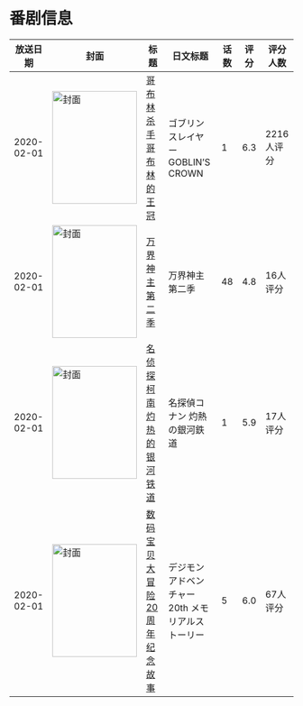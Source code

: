 # 番剧信息

|放送日期|封面|标题|日文标题|话数|评分|评分人数|
|---|---|---|---|---|---|---|
|2020-02-01|<img src="//lain.bgm.tv/pic/cover/c/fb/27/278661_L5yoP.jpg" alt="封面" style="width:150px;height:200px;object-fit:cover;">|[哥布林杀手 哥布林的王冠](https://bangumi.tv/subject/278661)|ゴブリンスレイヤー GOBLIN’S CROWN|1|6.3|2216人评分|
|2020-02-01|<img src="//lain.bgm.tv/pic/cover/c/e3/50/298505_f4i6i.jpg" alt="封面" style="width:150px;height:200px;object-fit:cover;">|[万界神主 第二季](https://bangumi.tv/subject/298505)|万界神主 第二季|48|4.8|16人评分|
|2020-02-01|<img src="//lain.bgm.tv/pic/cover/c/cf/12/429710_a6U7V.jpg" alt="封面" style="width:150px;height:200px;object-fit:cover;">|[名侦探柯南 灼热的银河铁道](https://bangumi.tv/subject/429710)|名探偵コナン 灼熱の銀河鉄道|1|5.9|17人评分|
|2020-02-01|<img src="//lain.bgm.tv/pic/cover/c/d5/2d/299611_5PPFz.jpg" alt="封面" style="width:150px;height:200px;object-fit:cover;">|[数码宝贝大冒险20周年 纪念故事](https://bangumi.tv/subject/299611)|デジモンアドベンチャー20th メモリアルストーリー|5|6.0|67人评分|
